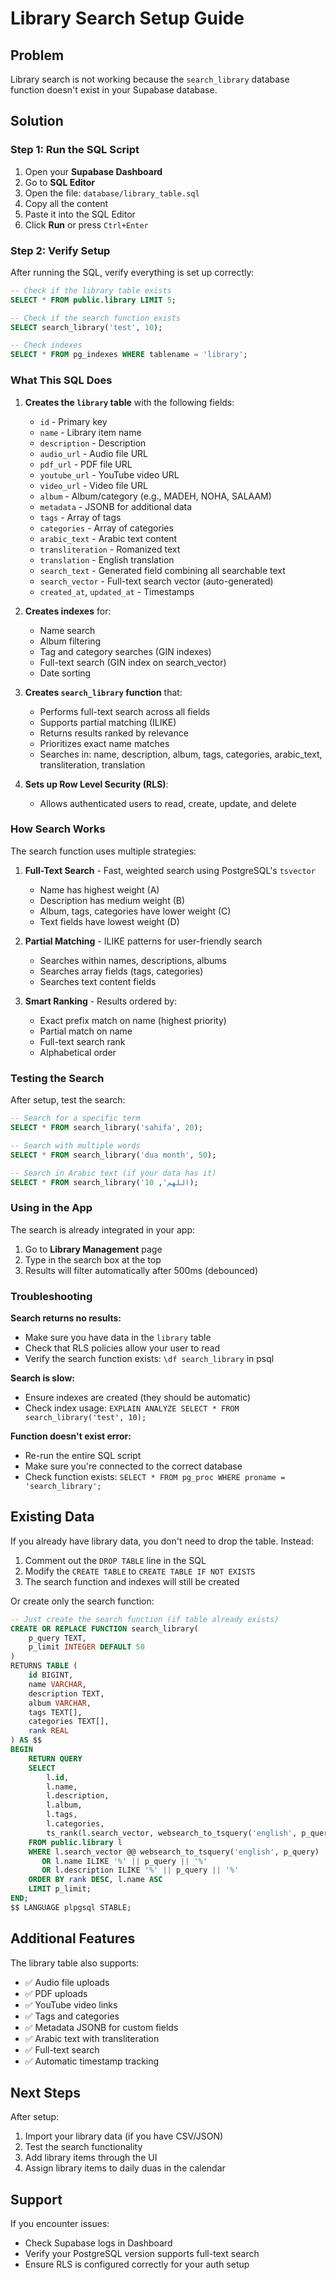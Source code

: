 # Library Search Setup Guide

## Problem

Library search is not working because the `search_library` database function doesn't exist in your Supabase database.

## Solution

### Step 1: Run the SQL Script

1. Open your **Supabase Dashboard**
2. Go to **SQL Editor**
3. Open the file: `database/library_table.sql`
4. Copy all the content
5. Paste it into the SQL Editor
6. Click **Run** or press `Ctrl+Enter`

### Step 2: Verify Setup

After running the SQL, verify everything is set up correctly:

```sql
-- Check if the library table exists
SELECT * FROM public.library LIMIT 5;

-- Check if the search function exists
SELECT search_library('test', 10);

-- Check indexes
SELECT * FROM pg_indexes WHERE tablename = 'library';
```

### What This SQL Does

1. **Creates the `library` table** with the following fields:

   - `id` - Primary key
   - `name` - Library item name
   - `description` - Description
   - `audio_url` - Audio file URL
   - `pdf_url` - PDF file URL
   - `youtube_url` - YouTube video URL
   - `video_url` - Video file URL
   - `album` - Album/category (e.g., MADEH, NOHA, SALAAM)
   - `metadata` - JSONB for additional data
   - `tags` - Array of tags
   - `categories` - Array of categories
   - `arabic_text` - Arabic text content
   - `transliteration` - Romanized text
   - `translation` - English translation
   - `search_text` - Generated field combining all searchable text
   - `search_vector` - Full-text search vector (auto-generated)
   - `created_at`, `updated_at` - Timestamps

2. **Creates indexes** for:

   - Name search
   - Album filtering
   - Tag and category searches (GIN indexes)
   - Full-text search (GIN index on search_vector)
   - Date sorting

3. **Creates `search_library` function** that:

   - Performs full-text search across all fields
   - Supports partial matching (ILIKE)
   - Returns results ranked by relevance
   - Prioritizes exact name matches
   - Searches in: name, description, album, tags, categories, arabic_text, transliteration, translation

4. **Sets up Row Level Security (RLS)**:
   - Allows authenticated users to read, create, update, and delete

### How Search Works

The search function uses multiple strategies:

1. **Full-Text Search** - Fast, weighted search using PostgreSQL's `tsvector`

   - Name has highest weight (A)
   - Description has medium weight (B)
   - Album, tags, categories have lower weight (C)
   - Text fields have lowest weight (D)

2. **Partial Matching** - ILIKE patterns for user-friendly search

   - Searches within names, descriptions, albums
   - Searches array fields (tags, categories)
   - Searches text content fields

3. **Smart Ranking** - Results ordered by:
   - Exact prefix match on name (highest priority)
   - Partial match on name
   - Full-text search rank
   - Alphabetical order

### Testing the Search

After setup, test the search:

```sql
-- Search for a specific term
SELECT * FROM search_library('sahifa', 20);

-- Search with multiple words
SELECT * FROM search_library('dua month', 50);

-- Search in Arabic text (if your data has it)
SELECT * FROM search_library('اللهم', 10);
```

### Using in the App

The search is already integrated in your app:

1. Go to **Library Management** page
2. Type in the search box at the top
3. Results will filter automatically after 500ms (debounced)

### Troubleshooting

**Search returns no results:**

- Make sure you have data in the `library` table
- Check that RLS policies allow your user to read
- Verify the search function exists: `\df search_library` in psql

**Search is slow:**

- Ensure indexes are created (they should be automatic)
- Check index usage: `EXPLAIN ANALYZE SELECT * FROM search_library('test', 10);`

**Function doesn't exist error:**

- Re-run the entire SQL script
- Make sure you're connected to the correct database
- Check function exists: `SELECT * FROM pg_proc WHERE proname = 'search_library';`

## Existing Data

If you already have library data, you don't need to drop the table. Instead:

1. Comment out the `DROP TABLE` line in the SQL
2. Modify the `CREATE TABLE` to `CREATE TABLE IF NOT EXISTS`
3. The search function and indexes will still be created

Or create only the search function:

```sql
-- Just create the search function (if table already exists)
CREATE OR REPLACE FUNCTION search_library(
    p_query TEXT,
    p_limit INTEGER DEFAULT 50
)
RETURNS TABLE (
    id BIGINT,
    name VARCHAR,
    description TEXT,
    album VARCHAR,
    tags TEXT[],
    categories TEXT[],
    rank REAL
) AS $$
BEGIN
    RETURN QUERY
    SELECT
        l.id,
        l.name,
        l.description,
        l.album,
        l.tags,
        l.categories,
        ts_rank(l.search_vector, websearch_to_tsquery('english', p_query)) AS rank
    FROM public.library l
    WHERE l.search_vector @@ websearch_to_tsquery('english', p_query)
       OR l.name ILIKE '%' || p_query || '%'
       OR l.description ILIKE '%' || p_query || '%'
    ORDER BY rank DESC, l.name ASC
    LIMIT p_limit;
END;
$$ LANGUAGE plpgsql STABLE;
```

## Additional Features

The library table also supports:

- ✅ Audio file uploads
- ✅ PDF uploads
- ✅ YouTube video links
- ✅ Tags and categories
- ✅ Metadata JSONB for custom fields
- ✅ Arabic text with transliteration
- ✅ Full-text search
- ✅ Automatic timestamp tracking

## Next Steps

After setup:

1. Import your library data (if you have CSV/JSON)
2. Test the search functionality
3. Add library items through the UI
4. Assign library items to daily duas in the calendar

## Support

If you encounter issues:

- Check Supabase logs in Dashboard
- Verify your PostgreSQL version supports full-text search
- Ensure RLS is configured correctly for your auth setup
